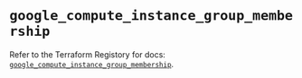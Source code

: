 # `google_compute_instance_group_membership`

Refer to the Terraform Registory for docs: [`google_compute_instance_group_membership`](https://registry.terraform.io/providers/hashicorp/google-beta/5.26.0/docs/resources/google_compute_instance_group_membership).
